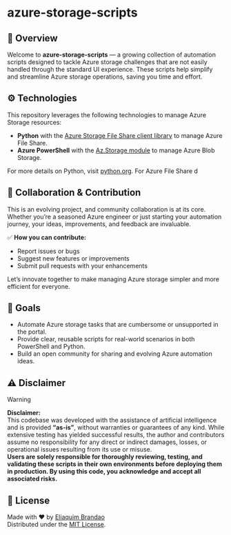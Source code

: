 # azure-storage-scripts

## 📌 Overview

Welcome to **azure-storage-scripts** — a growing collection of automation scripts designed to tackle Azure storage challenges that are not easily handled through the standard UI experience. These scripts help simplify and streamline Azure storage operations, saving you time and effort.

## ⚙️ Technologies

This repository leverages the following technologies to manage Azure Storage resources:

- **Python** with the [Azure Storage File Share client library](https://learn.microsoft.com/en-us/azure/storage/files/storage-python-how-to-use-file-storage?tabs=python) to manage Azure File Share.
- **Azure PowerShell** with the [Az.Storage module](https://learn.microsoft.com/en-us/powershell/module/az.storage/?view=azps-latest) to manage Azure Blob Storage.

For more details on Python, visit [python.org](https://www.python.org/). For Azure File Share d

## 🤝 Collaboration & Contribution

This is an evolving project, and community collaboration is at its core. Whether you’re a seasoned Azure engineer or just starting your automation journey, your ideas, improvements, and feedback are invaluable.

✅ **How you can contribute:**

- Report issues or bugs
- Suggest new features or improvements
- Submit pull requests with your enhancements

Let’s innovate together to make managing Azure storage simpler and more efficient for everyone.

## 🎯 Goals

- Automate Azure storage tasks that are cumbersome or unsupported in the portal.
- Provide clear, reusable scripts for real-world scenarios in both PowerShell and Python.
- Build an open community for sharing and evolving Azure automation ideas.

## ⚠️ Disclaimer

> [!WARNING]
> **Disclaimer:**  
> This codebase was developed with the assistance of artificial intelligence and is provided **“as-is”**, without warranties or guarantees of any kind. While extensive testing has yielded successful results, the author and contributors assume no responsibility for any direct or indirect damages, losses, or operational issues resulting from its use or misuse.  
> **Users are solely responsible for thoroughly reviewing, testing, and validating these scripts in their own environments before deploying them in production. By using this code, you acknowledge and accept all associated risks.**

## 📜 License

Made with ❤️ by [Eliaquim Brandao](https://github.com/eliaquimbrandao)  
Distributed under the [MIT License](https://choosealicense.com/licenses/mit/).
